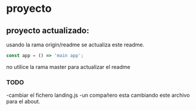 # proyecto

## proyecto actualizado:

usando la rama origin/readme se actualiza este readme.

```js
const app = () => 'main app';
```

no utilice la rama master para actualizar el readme

### TODO

-cambiar el fichero landing.js
-un compañero esta cambiando este archivo para el about.
